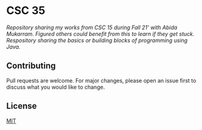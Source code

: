 # CSC 35
_Repository sharing my works from CSC 15 during Fall 21' with Abida Mukarram. Figured others could benefit from this to learn if they get stuck. Respository sharing the basics or building blocks of programming using Java._ 

## Contributing
Pull requests are welcome. For major changes, please open an issue first to discuss what you would like to change.

## License
[MIT](https://github.com/jvniorrr/CSUS-Computer-Science/blob/main/LICENSE)